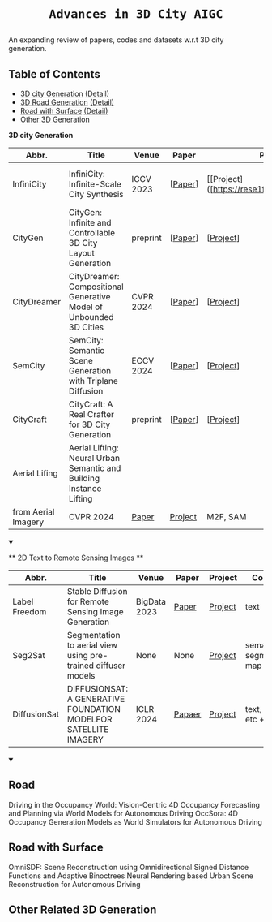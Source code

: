 # <p align='center'>`Advances in 3D City AIGC`</p>

An expanding review of papers, codes and datasets w.r.t 3D city generation.

## Table of Contents
- [3D city Generation](#table-city-gen) [(Detail)](#city-gen)
- [3D Road Generation](#table-road) [(Detail)](#road)
- [Road with Surface](#table-road-surface) [(Detail)](#surface)
- [Other 3D Generation](#other-3d-stylization)



**3D city Generation** <div id="table-city-gen"></div>

</summary>

|  Abbr.  |  Title   | Venue  | Paper  | Project  |Layout | 3D | Mesh|
|  ----  |  ----    | ----  |----   |----  |----  |----  |----  |
|InfiniCity |InfiniCity: Infinite-Scale City Synthesis|ICCV 2023|[[Paper](https://arxiv.org/abs/2408.01291)]| [[Project]([https://rese1f.github.io/CityGen/]|InfiniGAN|Octree + Voxel + Neural Rendering|None|
|CityGen |CityGen: Infinite and Controllable 3D City Layout Generation|preprint  |[[Paper](https://arxiv.org/abs/2408.01291)]| [[Project](https://rese1f.github.io/CityGen/)]|stablediffusion + LoRA (from local block to infinity)| Heightmap| None | 
|CityDreamer |CityDreamer: Compositional Generative Model of Unbounded 3D Cities| CVPR 2024 |[[Paper]([https://arxiv.org/abs/2408.01291](https://openaccess.thecvf.com/content/CVPR2024/papers/Xie_CityDreamer_Compositional_Generative_Model_of_Unbounded_3D_Cities_CVPR_2024_paper.pdf))]| [[Project](https://haozhexie.com/project/city-dreamer)]|MaskGIT|generative neural hash grid|None|
|SemCity |SemCity: Semantic Scene Generation with Triplane Diffusion| ECCV 2024 |[[Paper](https://arxiv.org/abs/2408.01291)]| [[Project](https://dong-huo.github.io/TexGen/)]|triplane+decoder|triplane+ diffusion|None|
|CityCraft |CityCraft: A Real Crafter for 3D City Generation| preprint|[[Paper]([https://arxiv.org/abs/2408.0129](https://arxiv.org/pdf/2406.04983)1)]| [[Project](https://github.com/djFatNerd/CityCraft)]|DiT with VAE from SDXL|Blender asset|Blender|
|Aerial Lifing|Aerial Lifting: Neural Urban Semantic and Building Instance Lifting
from Aerial Imagery|CVPR 2024|[Paper](https://arxiv.org/pdf/2403.11812)|[Project](https://github.com/zyqz97/Aerial_lifting)|M2F, SAM|NeRF|None|

<details open>
<summary>


** 2D Text to Remote Sensing Images ** <div id="table-city-gen"></div>

</summary>

|  Abbr.  |  Title   | Venue  | Paper  | Project  | Condition| Backbone|
|  ----  |  ----    | ----  |----   |----  |----  |----  | 
|Label Freedom|Stable Diffusion for Remote Sensing Image Generation|BigData 2023|[Paper](https://ieeexplore.ieee.org/stamp/stamp.jsp?tp=&arnumber=10386381)|[Project]([https://github.com/xiaoyuan1996/Stable-Diffusion-for-Remote-Sensing-Image-Generation])|text|LoRA+StableDiffusion|
|Seg2Sat| Segmentation to aerial view using pre-trained diffuser models| None| None| [Project](https://github.com/RubenGres/Seg2Sat)|semantic segmentation map|StableDiffusion+Controlnet|
|DiffusionSat| DIFFUSIONSAT: A GENERATIVE FOUNDATION MODELFOR SATELLITE IMAGERY|ICLR 2024| [Papaer](https://openreview.net/pdf?id=I5webNFDgQ)|[Project](https://github.com/samar-khanna/DiffusionSat)| text, position, etc + image|CLIP+StableDiffusion|

<details open>
<summary>

## Road
Driving in the Occupancy World: Vision-Centric 4D Occupancy Forecasting and Planning via World Models for Autonomous Driving
OccSora: 4D Occupancy Generation Models as World Simulators for Autonomous Driving



## Road with Surface
OmniSDF: Scene Reconstruction using Omnidirectional Signed Distance Functions and Adaptive Binoctrees
Neural Rendering based Urban Scene Reconstruction for Autonomous Driving

## Other Related 3D Generation
  </summary>

   <summary>

